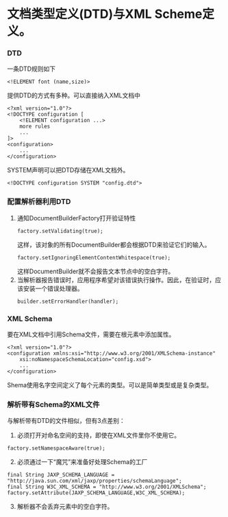 
# 文档类型定义(DTD)与XML Scheme定义。
### DTD
一条DTD规则如下
```
<!ELEMENT font (name,size)>
```
提供DTD的方式有多种。可以直接纳入XML文档中
```
<?xml version="1.0"?>
<!DOCTYPE configuration [
    <!ELEMENT configuration ...>
    more rules
    ...
]>
<configuration>
    ...
</configuration>
```
SYSTEM声明可以把DTD存储在XML文档外。
```
<!DOCTYPE configuration SYSTEM "config.dtd">
```
### 配置解析器利用DTD
1. 通知DocumentBuilderFactory打开验证特性
    ```
    factory.setValidating(true);
    ```
    这样，该对象的所有DocumentBuilder都会根据DTD来验证它们的输入。
    ```
    factory.setIgnoringElementContentWhitespace(true);
    ```
    这样DocumentBuilder就不会报告文本节点中的空白字符。
2. 当解析器报告错误时，应用程序希望对该错误执行操作。因此，在验证时，应该安装一个错误处理器。
    ```
    builder.setErrorHandler(handler);
    ```
### XML Schema
要在XML文档中引用Schema文件，需要在根元素中添加属性。
```
<?xml version="1.0"?>
<configuration xmlns:xsi="http://www.w3.org/2001/XMLSchema-instance"
    xsi:noNamespaceSchemaLocation="config.xsd">
    ...
</configuration>
```
Shema使用名字空间定义了每个元素的类型。可以是简单类型或是复杂类型。
### 解析带有Schema的XML文件
与解析带有DTD的文件相似，但有3点差别：
1. 必须打开对命名空间的支持，即使在XML文件里你不使用它。
```
factory.setNamespaceAware(true);
```
2. 必须通过一下“魔咒”来准备好处理Schema的工厂
```
final String JAXP_SCHEMA_LANGUAGE = "http://java.sun.com/xml/jaxp/properties/schemaLanguage";
final String W3C_XML_SCHEMA = "http://www.w3.org/2001/XMLSchema";
factory.setAttribute(JAXP_SCHEMA_LANGUAGE,W3C_XML_SCHEMA);
```
3. 解析器不会丢弃元素中的空白字符。